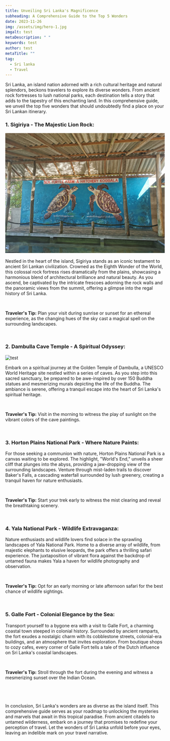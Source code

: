 ```yaml
---
title: Unveiling Sri Lanka's Magnificence
subheading: A Comprehensive Guide to the Top 5 Wonders
date: 2023-11-26
img: /assets/img/hero-1.jpg
imgalt: test
metaDescription: " "
keywords: test
author: test
metaTitle: ""
tag:
  - Sri lanka
  - Travel
---
```


Sri Lanka, an island nation adorned with a rich cultural heritage and natural splendors, beckons travelers to explore its diverse wonders. From ancient rock fortresses to lush national parks, each destination tells a story that adds to the tapestry of this enchanting land. In this comprehensive guide, we unveil the top five wonders that should undoubtedly find a place on your Sri Lankan itinerary.

### **1. Sigiriya - The Majestic Lion Rock:**

![Sigiriya](src/assets/img/mahendra-photo-july-23-1-.jpg "Sigiriya")

Nestled in the heart of the island, Sigiriya stands as an iconic testament to ancient Sri Lankan civilization. Crowned as the Eighth Wonder of the World, this colossal rock fortress rises dramatically from the plains, showcasing a harmonious blend of architectural brilliance and natural beauty. As you ascend, be captivated by the intricate frescoes adorning the rock walls and the panoramic views from the summit, offering a glimpse into the regal history of Sri Lanka.

<br>

**Traveler's Tip:** Plan your visit during sunrise or sunset for an ethereal experience, as the changing hues of the sky cast a magical spell on the surrounding landscapes.

<br>

### **2. Dambulla Cave Temple - A Spiritual Odyssey:**

![test](/assets/img/photo-from-mahendra-july-29-2-.jpg "test")

Embark on a spiritual journey at the Golden Temple of Dambulla, a UNESCO World Heritage site nestled within a series of caves. As you step into this sacred sanctuary, be prepared to be awe-inspired by over 150 Buddha statues and mesmerizing murals depicting the life of the Buddha. The ambiance is serene, offering a tranquil escape into the heart of Sri Lanka's spiritual heritage.

<br>

**Traveler's Tip:** Visit in the morning to witness the play of sunlight on the vibrant colors of the cave paintings.

<br>

### **3. Horton Plains National Park - Where Nature Paints:**

<!-- !\\[Horton Plains National Park ](/assets/img/img/hillcountry/22.jpeg "Horton Plains National Park ") -->

For those seeking a communion with nature, Horton Plains National Park is a canvas waiting to be explored. The highlight, "World's End," unveils a sheer cliff that plunges into the abyss, providing a jaw-dropping view of the surrounding landscapes. Venture through mist-laden trails to discover Baker's Falls, a cascading waterfall surrounded by lush greenery, creating a tranquil haven for nature enthusiasts.

<br>

**Traveler's Tip:** Start your trek early to witness the mist clearing and reveal the breathtaking scenery.

<br>

### **4. Yala National Park - Wildlife Extravaganza:**

<!-- !\\[Yala National Park  ](/assets/img/img/thingstodo/2.jpeg "Yala National Park  ") -->

Nature enthusiasts and wildlife lovers find solace in the sprawling landscapes of Yala National Park. Home to a diverse array of wildlife, from majestic elephants to elusive leopards, the park offers a thrilling safari experience. The juxtaposition of vibrant flora against the backdrop of untamed fauna makes Yala a haven for wildlife photography and observation.

<br>

**Traveler's Tip:** Opt for an early morning or late afternoon safari for the best chance of wildlife sightings.

<br>

### **5. Galle Fort - Colonial Elegance by the Sea:**

<!-- !\\[Galle Fort](/assets/img/img/galle/8.jpeg "Galle Fort") -->

Transport yourself to a bygone era with a visit to Galle Fort, a charming coastal town steeped in colonial history. Surrounded by ancient ramparts, the fort exudes a nostalgic charm with its cobblestone streets, colonial-era buildings, and an atmosphere that invites exploration. From boutique shops to cozy cafes, every corner of Galle Fort tells a tale of the Dutch influence on Sri Lanka's coastal landscapes.

<br>

**Traveler's Tip:** Stroll through the fort during the evening and witness a mesmerizing sunset over the Indian Ocean.

## <br>

In conclusion, Sri Lanka's wonders are as diverse as the island itself. This comprehensive guide serves as your roadmap to unlocking the mysteries and marvels that await in this tropical paradise. From ancient citadels to untamed wilderness, embark on a journey that promises to redefine your perception of travel. Let the wonders of Sri Lanka unfold before your eyes, leaving an indelible mark on your travel narrative.
